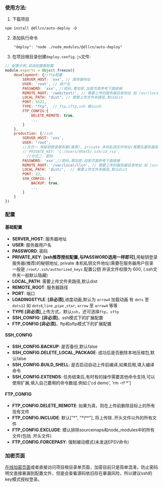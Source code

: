 ### 使用方法:

1. 下载项目
```
npm install @dllcn/auto-deploy -D
```

2. 添加执行命令
```
    "deploy": "node ./node_modules/@dllcn/auto-deploy"
```

3. 在项目根目录创建`deploy.config.js`文件:
   
  ```javascript
  // 配置示例,具体配置看配置
  module.exports = Object.freeze({
      development: {//ftp配置
          SERVER_HOST: 'xxx', // 服务器地址
          USER: 'root', // 用户名
          PASSWORD: 'xxx', //密码,需加密,加密页面参考下面链接
          REMOTE_ROOT: '/web/test/', // 需要上传的服务器目录地址 如 /usr/local/nginx/html
          LOCAL_PATH: "dist", // 需要上传文件夹路径,默认dist
          PORT: 5521,
          TYPE: "ftp",  // ftp,sftp,ssh 模认ssh
          FTP_CONFIG:{
              DELETE_REMOTE: true,
              ...
          }
      },
      production: {//ssh
          SERVER_HOST: 'xxx',
          USER: 'root',
          //方式一 用秘钥登录服务器(推荐), private 本机私钥文件地址(需要在服务器用户目录 一般是 /root/.ssh/authorized_keys 配置公钥 并该文件权限为 600, (.ssh文件夹一般默认隐藏)
          // PRIVATE_KEY: 'C:/Users/Html5/.ssh/id_rsa',
        	//方式二，密码
          PASSWORD: 'xxx',//密码,需加密,加密页面参考下面链接
          REMOTE_ROOT: '/var/local/llcn', // 需要上传的服务器目录地址 如 /usr/local/nginx/html
          LOCAL_PATH: 'dist/',  // 需要上传文件夹路径,默认dist
          PORT: 22,
          SSH_CONFIG: {
              BACKUP: true,
              ...
          }
      }
  })
  ```


### 配置

#### 基础配置
- **SERVER_HOST**:  服务器地址
- **USER**: 服务器用户名
- **PASSWORD**: 密码
- **PRIVATE_KEY**: **[ssh推荐授权配置,与PASSWORD选用一样即可]**,用秘钥登录服务器(推荐)的秘钥地址, private 本机私钥文件地址(需要在服务器用户目录 一般是 `/root/.ssh/authorized_keys` 配置公钥 并该文件权限为 600, (.ssh文件夹一般默认隐藏)
- **LOCAL_PATH**: 需要上传文件夹路径,默认dist
- **REMOTE_ROOT**: 服务器路径
- **PORT**: 端口
- **LOADINGSTYLE**: **[非必须]**,进度动画,默认为 `arrow4` 加载动画 有 `dots` 至 `dots12` 如 `dots6`,`line` ,`pipe` ,`star`, `arrow` 至 `arrow4` 等等
- **TYPE**:**[非必须]**,上传方式，默认`ssh`，还可选择`ftp`，`sftp`
- **SSH_CONFIG**: **[非必须]**，ssh模式下的扩展配置
- **FTP_CONFIG**:**[非必须]**，ftp和sftp模式下的扩展配置



#### SSH_CONFIG

- **SSH_CONFIG.BACKUP**: 是否备份,默认false
- **SSH_CONFIG.DELETE_LOCAL_PACKAGE**: 成功后是否删除本地压缩包,默认false
- **SSH_CONFIG.BUILD_SHELL**: 是否启动自动上传前编译,如果启用,填入编译命令
- **SSH_CONFIG.EXTENDS**: 任务结束后,有时有的操作需要其他命令支持,可以使用扩展,填入自己要用的命令数组.例如:['cd demo', 'rm -rf *']



#### FTP_CONFIG

- **FTP_CONFIG.DELETE_REMOTE**: 如果为真，则在上传前删除目标上的所有现有文件
- **FTP_CONFIG.INCLUDE**: 默认["\*", "\*\\*\*"], 将上传除`.`开头文件以外的所有文件
- **FTP_CONFIG.EXCLUDE**: 模认排除sourcemaps和node_modules中的所有文件(包括`.`开头文件)
- **FTP_CONFIG.FORCEPASY**: 强制被动模式(未发送EPSV命令)



### 加密页面

[在线加密页面](http://dllcnx.com:10010/DeployAes/index.html)或者直接访问项目根目录单页面，加密目前只是简单混淆，防止密码明文直接暴漏到配置文件，但是会查看源码依旧存在暴漏风险，所以建议ssh的key模式授权登录。

